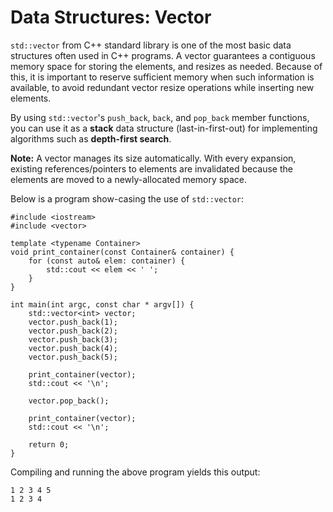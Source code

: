 # Data Structures: Vector

`std::vector` from C++ standard library is one of the most basic data structures often used in C++ programs. A vector guarantees a contiguous memory space for storing the elements, and resizes as needed. Because of this, it is important to reserve sufficient memory when such information is available, to avoid redundant vector resize operations while inserting new elements.

By using `std::vector`'s `push_back`, `back`, and `pop_back` member functions, you can use it as a **stack** data structure (last-in-first-out) for implementing algorithms such as **depth-first search**.

**Note:** A vector manages its size automatically. With every expansion, existing references/pointers to elements are invalidated because the elements are moved to a newly-allocated memory space.

Below is a program show-casing the use of `std::vector`:
```
#include <iostream>
#include <vector>

template <typename Container>
void print_container(const Container& container) {
    for (const auto& elem: container) {
        std::cout << elem << ' ';
    }
}

int main(int argc, const char * argv[]) {
    std::vector<int> vector;
    vector.push_back(1);
    vector.push_back(2);
    vector.push_back(3);
    vector.push_back(4);
    vector.push_back(5);

    print_container(vector);
    std::cout << '\n';

    vector.pop_back();

    print_container(vector);
    std::cout << '\n';

    return 0;
}
```

Compiling and running the above program yields this output:
```
1 2 3 4 5
1 2 3 4
```
